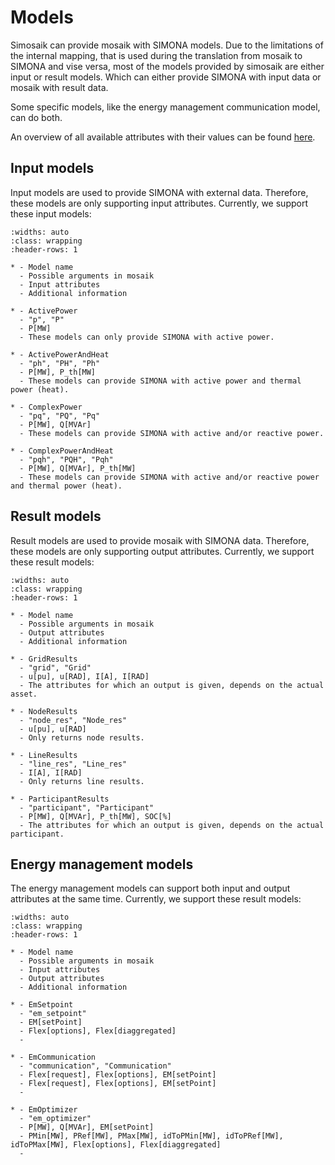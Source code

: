 # Models

Simosaik can provide mosaik with SIMONA models. Due to the limitations of the internal mapping, that is used during the
translation from mosaik to SIMONA and vise versa, most of the models provided by simosaik are either input or result models.
Which can either provide SIMONA with input data or mosaik with result data.

Some specific models, like the energy management communication model, can do both.

An overview of all available attributes with their values can be found [here](/attributes).

## Input models

Input models are used to provide SIMONA with external data. Therefore, these models are only supporting input attributes.
Currently, we support these input models:

```{list-table}
:widths: auto
:class: wrapping
:header-rows: 1

* - Model name
  - Possible arguments in mosaik
  - Input attributes
  - Additional information

* - ActivePower
  - "p", "P"
  - P[MW]
  - These models can only provide SIMONA with active power.

* - ActivePowerAndHeat
  - "ph", "PH", "Ph"
  - P[MW], P_th[MW]
  - These models can provide SIMONA with active power and thermal power (heat).

* - ComplexPower
  - "pq", "PQ", "Pq"
  - P[MW], Q[MVAr]
  - These models can provide SIMONA with active and/or reactive power.

* - ComplexPowerAndHeat
  - "pqh", "PQH", "Pqh"
  - P[MW], Q[MVAr], P_th[MW]
  - These models can provide SIMONA with active and/or reactive power and thermal power (heat).
```

## Result models

Result models are used to provide mosaik with SIMONA data. Therefore, these models are only supporting output attributes.
Currently, we support these result models:

```{list-table}
:widths: auto
:class: wrapping
:header-rows: 1

* - Model name
  - Possible arguments in mosaik
  - Output attributes
  - Additional information

* - GridResults
  - "grid", "Grid"
  - u[pu], u[RAD], I[A], I[RAD]
  - The attributes for which an output is given, depends on the actual asset.

* - NodeResults
  - "node_res", "Node_res"
  - u[pu], u[RAD]
  - Only returns node results.

* - LineResults
  - "line_res", "Line_res"
  - I[A], I[RAD]
  - Only returns line results.

* - ParticipantResults
  - "participant", "Participant"
  - P[MW], Q[MVAr], P_th[MW], SOC[%]
  - The attributes for which an output is given, depends on the actual participant.
```

## Energy management models

The energy management models can support both input and output attributes at the same time. Currently, we support these
result models:

```{list-table}
:widths: auto
:class: wrapping
:header-rows: 1

* - Model name
  - Possible arguments in mosaik
  - Input attributes
  - Output attributes
  - Additional information

* - EmSetpoint
  - "em_setpoint"
  - EM[setPoint]
  - Flex[options], Flex[diaggregated]
  -

* - EmCommunication
  - "communication", "Communication"
  - Flex[request], Flex[options], EM[setPoint]
  - Flex[request], Flex[options], EM[setPoint]
  -
  
* - EmOptimizer
  - "em_optimizer"
  - P[MW], Q[MVAr], EM[setPoint]
  - PMin[MW], PRef[MW], PMax[MW], idToPMin[MW], idToPRef[MW], idToPMax[MW], Flex[options], Flex[diaggregated]
  -
```
